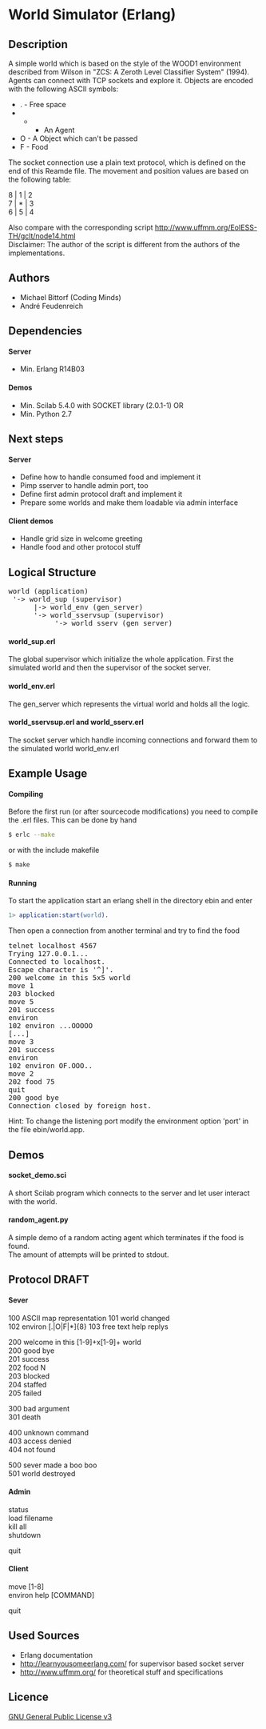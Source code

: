 World Simulator (Erlang)
========================

## Description

A simple world which is based on the style of the WOOD1 environment described
from Wilson in "ZCS: A Zeroth Level Classifier System" (1994).
Agents can connect with TCP sockets and explore it. Objects are encoded
with the following ASCII symbols:

 * . - Free space
 * * - An Agent
 * O - A Object which can't be passed
 * F - Food

The socket connection use a plain text protocol, which is defined on the
end of this Reamde file. The movement and position values are based on the
following table:

8 | 1 | 2  
7 | * | 3  
6 | 5 | 4

Also compare with the corresponding script http://www.uffmm.org/EoIESS-TH/gclt/node14.html  
Disclaimer: The author of the script is different from the authors of the
implementations.

## Authors

 * Michael Bittorf (Coding Minds)
 * André Feudenreich

## Dependencies

#### Server

 * Min. Erlang R14B03

#### Demos

 * Min. Scilab 5.4.0 with SOCKET library (2.0.1-1) OR
 * Min. Python 2.7

## Next steps

#### Server

 * Define how to handle consumed food and implement it
 * Pimp sserver to handle admin port, too
 * Define first admin protocol draft and implement it
 * Prepare some worlds and make them loadable via admin interface

#### Client demos

  * Handle grid size in welcome greeting
  * Handle food and other protocol stuff

## Logical Structure
<pre>
world (application)
 '-> world_sup (supervisor)
      |-> world_env (gen_server)
      '-> world_sservsup (supervisor)
           '-> world_sserv (gen_server)
</pre>
#### world_sup.erl
The global supervisor which initialize the whole application. First the
simulated world and then the supervisor of the socket server.

#### world_env.erl
The gen_server which represents the virtual world and holds all the logic.

#### world_sservsup.erl and world_sserv.erl
The socket server which handle incoming connections and forward them to the
simulated world world_env.erl

## Example Usage

#### Compiling

Before the first run (or after sourcecode modifications) you need to compile
the .erl files. This can be done by hand
```sh
$ erlc --make
```
or with the include makefile
```sh
$ make
```

#### Running

To start the application start an erlang shell in the directory ebin and enter
```erlang
1> application:start(world).
```

Then open a connection from another terminal and try to find the food
<pre>
telnet localhost 4567
Trying 127.0.0.1...
Connected to localhost.
Escape character is '^]'.
200 welcome in this 5x5 world
move 1
203 blocked
move 5
201 success
environ
102 environ ...OOOOO
[...]
move 3
201 success
environ
102 environ OF.OOO..
move 2
202 food 75
quit
200 good bye
Connection closed by foreign host.
</pre>

Hint: To change the listening port modify the environment option 'port' in the file ebin/world.app.

## Demos

#### socket_demo.sci

A short Scilab program which connects to the server and let user interact with the world.

#### random_agent.py

A simple demo of a random acting agent which terminates if the food is found.  
The amount of attempts will be printed to stdout.

## Protocol DRAFT

#### Sever

100 ASCII map representation
101 world changed  
102 environ [.|O|F|*]{8}
103 free text help replys

200 welcome in this [1-9]+x[1-9]+ world  
200 good bye  
201 success  
202 food N  
203 blocked  
204 staffed  
205 failed

300 bad argument  
301 death

400 unknown command  
403 access denied  
404 not found

500 sever made a boo boo  
501 world destroyed

#### Admin

status  
load filename  
kill all  
shutdown

quit

#### Client

move [1-8]  
environ
help [COMMAND]

quit

## Used Sources

 * Erlang documentation
 * http://learnyousomeerlang.com/ for supervisor based socket server
 * http://www.uffmm.org/ for theoretical stuff and specifications

## Licence
[GNU General Public License v3](http://www.gnu.org/licenses/gpl.html)
